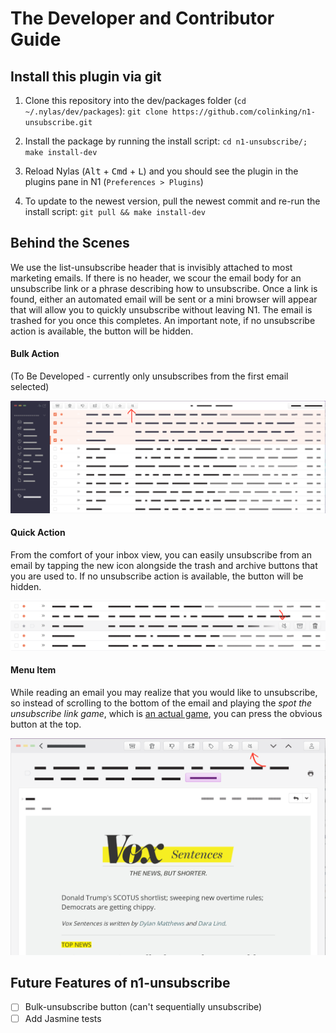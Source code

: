 # The Developer and Contributor Guide

## Install this plugin via git

1. Clone this repository into the dev/packages folder (`cd ~/.nylas/dev/packages`): `git clone https://github.com/colinking/n1-unsubscribe.git`

2. Install the package by running the install script: `cd n1-unsubscribe/; make install-dev`

3. Reload Nylas (<kbd>Alt</kbd> + <kbd>Cmd</kbd> + <kbd>L</kbd>) and you should see the plugin in the plugins pane in N1 (`Preferences > Plugins`)

4. To update to the newest version, pull the newest commit and re-run the install script: `git pull && make install-dev`

## Behind the Scenes

We use the list-unsubscribe header that is invisibly attached to most marketing emails. If there is no header, we scour the email body for an unsubscribe link or a phrase describing how to unsubscribe. Once a link is found, either an automated email will be sent or a mini browser will appear that will allow you to quickly unsubscribe without leaving N1. The email is trashed for you once this completes. An important note, if no unsubscribe action is available, the button will be hidden.

#### Bulk Action

(To Be Developed - currently only unsubscribes from the first email selected)

![BulkAction](.github/NewBulkAction.png)

#### Quick Action

From the comfort of your inbox view, you can easily unsubscribe from an email by tapping the new icon alongside the trash and archive buttons that you are used to. If no unsubscribe action is available, the button will be hidden.

![QuickAction](.github/NewQuickAction.png)

#### Menu Item

While reading an email you may realize that you would like to unsubscribe, so instead of scrolling to the bottom of the email and playing the *spot the unsubscribe link game*, which is [an actual game](http://spottheunsubscribe.tumblr.com/), you can press the obvious button at the top.

![MenuItem](.github/NewMenuItem.png)

## Future Features of n1-unsubscribe
- [ ] Bulk-unsubscribe button (can't sequentially unsubscribe)
- [ ] Add Jasmine tests
